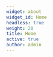 ```yaml
---
widget: about
widget_id: Home
headless: true
weight: 20
title: Home
active: true
author: admin
---
```


